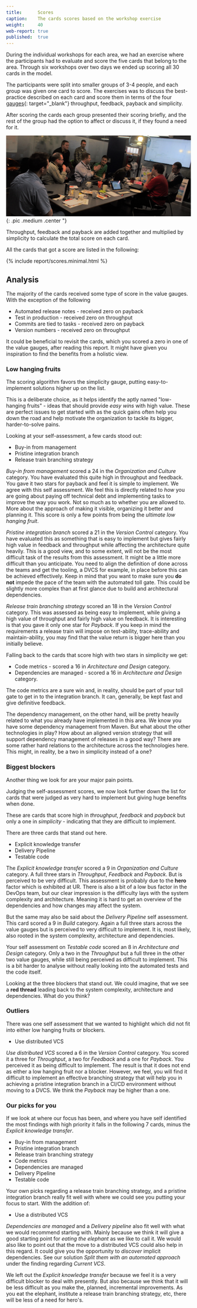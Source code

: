 ```yaml
---
title:      Scores
caption:    The cards scores based on the workshop exercise
weight:     40
web-report: true
published:  true
---
```


During the individual workshops for each area, we had an exercise where the participants had to evaluate and score the five cards that belong to the area. 
Through six workshops over two days we ended up scoring all 30 cards in the model.

The participants were split into smaller groups of 3-4 people, and each group was given one card to score. 
The exercises was to discuss the best-practice described on each card and score them in terms of the four 
[gauges](/gauges/){: target="_blank"} throughput, feedback, payback and simplicity.

After scoring the cards each group presented their scoring briefly, and the rest of the group had the option to affect or discuss it, if they found a need for it.

![CoDe workshop](/images/report/universalrobots/universal_doing_workshop.jpg){:  .pic .medium .center "}

Throughput, feedback and payback are added together and multiplied by simplicity to calculate the total score on each card.

All the cards that got a score are listed in the following:

{% include report/scores.minimal.html %}

## Analysis
The majority of the cards received some type of score in the value gauges. With the exception of the following

* Automated release notes - received zero on payback
* Test in production - received zero on throughput
* Commits are tied to tasks - received zero on payback
* Version numbers - received zero on throughput

It could be beneficial to revisit the cards, which you scored a zero in one of the value gauges, after reading this report. 
It might have given you inspiration to find the benefits from a holistic view.

### Low hanging fruits

The scoring algorithm favors the simplicity gauge, putting easy-to-implement solutions higher up on the list.

This is a deliberate choice, as it helps identify the aptly named "low-hanging fruits" - ideas that should provide *easy wins* with high value.
These are perfect issues to get started with as the quick gains often help you down the road and help motivate the organization to tackle its bigger, harder-to-solve pains.

Looking at your self-assessment, a few cards stood out:

* Buy-in from management
* Pristine integration branch
* Release train branching strategy

*Buy-in from management* scored a 24 in the *Organization and Culture* category. You have evaluated this quite high in throughput and feedback. 
You gave it two stars for payback and feel it is simple to implement. We agree with this self assessment. 
We feel this is directly related to *how* you are going about paying off technical debt and implementing tasks to improve the way you work. 
Not so much as to whether you are allowed to. More about the approach of making it visible, organizing it better and planning it. 
This score is only a few points from being the *ultimate low hanging fruit*. 

*Pristine integration branch* scored a 21 in the *Version Control* category. You have evaluated this as something that 
is easy to implement but gives fairly high value in feedback and throughput while affecting the architecture quite heavily. 
This is a good view, and to some extent, will not be the most difficult task of the results from this assessment. 
It might be a little more difficult than you anticipate. You need to align the definition of done across the teams and 
get the tooling, a DVCS for example, in place before this can be achieved effectively. Keep in mind that you want to make 
sure you **do not** impede the pace of the team with the automated toll gate. This could be slightly more complex than at 
first glance due to build and architectural dependencies.

*Release train branching strategy* scored an 18 in the *Version Control* category. This was assessed as being easy to implement, 
while giving a high value of throughput and fairly high value on feedback. It is interesting is that you gave it only one 
star for *Payback*. If you keep in mind the requirements a release train will impose on test-ability, trace-ability and 
maintain-ability, you may find that the value return is bigger here than you initially believe. 

Falling back to the cards that score high with two stars in simplicity we get: 

* Code metrics - scored a 16 in *Architecture and Design* category.
* Dependencies are managed - scored a 16 in *Architecture and Design* category.

The code metrics are a sure win and, in reality, should be part of your toll gate to get in to the integration branch. 
It can, generally, be kept fast and give definitive feedback.

The dependency management, on the other hand, will be pretty heavily related to what you already have implemented in this area. 
We know you have some dependency management from Maven. But what about the other technologies in play? How about an aligned 
version strategy that will support dependency management of releases in a good way? There are some rather hard relations 
to the architecture across the technologies here. This might, in reality, be a two in simplicity instead of a one?

### Biggest blockers

Another thing we look for are your major pain points.

Judging the self-assessment scores, we now look further down the list for cards that were judged as very hard to implement 
but giving huge benefits when done.

These are cards that score high in _throughput_, _feedback_ and _payback_ but only a one in _simplicity_ - indicating 
that they are difficult to implement.

There are three cards that stand out here.

* Explicit knowledge transfer
* Delivery Pipeline
* Testable code

The *Explicit knowledge transfer* scored a 9 in *Organization and Culture* category. A full three stars in *Throughput*, *Feedback* and *Payback*. 
But is perceived to be very difficult. This assessment is probably due to the **hero** factor which is exhibited at UR. 
There is also a bit of a low bus factor in the DevOps team, but our clear impression is the difficulty lays with the system complexity and architecture. 
Meaning it is hard to get an overview of the dependencies and how changes may affect the system. 

But the same may also be said about the *Delivery Pipeline* self assessment. This card scored a 9 in *Build* category. 
Again a full three stars across the value gauges but is perceived to very difficult to implement. 
It is, most likely, also rooted in the system complexity, architecture and dependencies. 

Your self assessment on *Testable code* scored an 8 in *Architecture and Design* category. Only a two in the *Throughput* 
but a full three in the other two value gauges, while still being perceived as difficult to implement. 
This is a bit harder to analyse without really looking into the automated tests and the code itself. 

Looking at the three blockers that stand out. 
We could imagine, that we see a **red thread** leading back to the system complexity, architecture and dependencies. What do you think? 

### Outliers
There was one self assessment that we wanted to highlight which did not fit into either low hanging fruits or blockers. 

* Use distributed VCS

*Use distributed VCS* scored a 6 in the *Version Control* category. You scored it a three for *Throughput*, a two for *Feedback* and a one for *Payback*. You perceived it as being difficult to implement. The result is that it does not end as either a low hanging fruit nor a blocker. However, we feel, you will find it difficult to implement an effective branching strategy that will help you in achieving a pristine integration branch in a CI/CD environment without moving to a DVCS. We think the *Payback* may be higher than a one. 

### Our picks for you

If we look at where our focus has been, and where you have self identified the most findings with high priority it falls in the following 7 cards, minus the *Explicit knowledge transfer*. 

* Buy-in from management
* Pristine integration branch
* Release train branching strategy
* Code metrics
* Dependencies are managed
* Delivery Pipeline
* Testable code

Your own picks regarding a release train branching strategy, and a pristine integration branch really fit well with where we could see you putting your focus to start. With the addition of:

* Use a distributed VCS

*Dependencies are managed* and a *Delivery pipeline* also fit well with what we would recommend starting with. Mainly because we think it will give a good starting point for *eating the elephant* as we like to call it. We would also like to point out that the move to a distributed VCS could also help in this regard. It could give you the opportunity to *discover* implicit dependencies. See our solution *Split them with an automated approach* under the finding regarding *Current VCS*.

We left out the *Explicit knowledge transfer* because we feel it is a very difficult blocker to deal with presently. But also because we think that it will be less difficult as you make the, planned, incremental improvements. As you eat the elephant, institute a release train branching strategy, etc, there will be less of a need for hero's.

